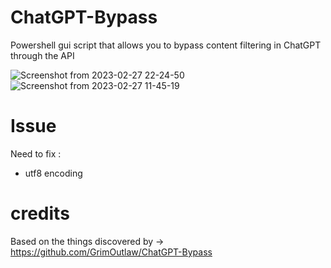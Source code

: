 # ChatGPT-Bypass
Powershell gui script that allows you to bypass content filtering in ChatGPT through the API

![Screenshot from 2023-02-27 22-24-50](https://user-images.githubusercontent.com/106079917/221688997-83484908-06d4-472e-a594-2d54c63ea0ee.png)
![Screenshot from 2023-02-27 11-45-19](https://user-images.githubusercontent.com/106079917/221613984-5a20637b-f46f-4b12-99b9-17cf7e0b5d99.png)

# Issue
Need to fix :
  - utf8 encoding

# credits
Based on the things discovered by -> https://github.com/GrimOutlaw/ChatGPT-Bypass
